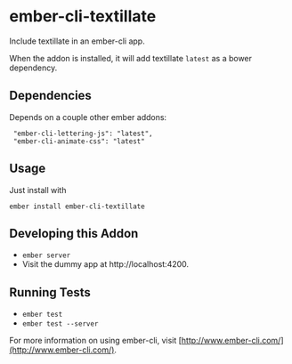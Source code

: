 # ember-cli-textillate

Include textillate in an ember-cli app.

When the addon is installed, it will add textillate `latest` as
a bower dependency.

## Dependencies

Depends on a couple other ember addons:

     "ember-cli-lettering-js": "latest",
     "ember-cli-animate-css": "latest"


## Usage
Just install with

    ember install ember-cli-textillate

## Developing this Addon

* `ember server`
* Visit the dummy app at http://localhost:4200.

## Running Tests

* `ember test`
* `ember test --server`

For more information on using ember-cli, visit [http://www.ember-cli.com/](http://www.ember-cli.com/).
